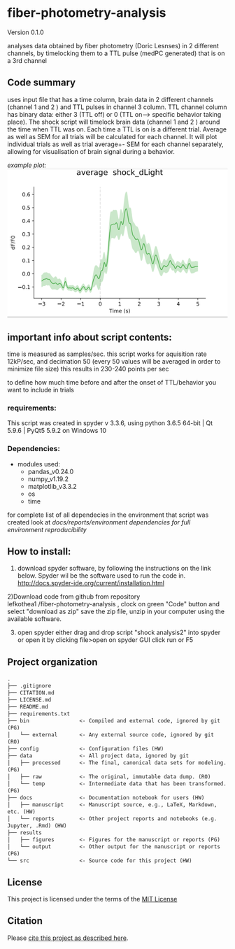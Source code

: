 # fiber-photometry-analysis

Version 0.1.0

analyses data obtained by fiber photometry (Doric Lesnses) in 2 different channels, by timelocking them to a TTL pulse (medPC generated) that is on a 3rd channel

## Code summary

uses input file that has a time column, brain data in 2 different channels (channel 1 and 2 ) and TTL pulses in channel 3 column. 
TTL channel column has binary data: either 3 (TTL off) or 0 (TTL on--> specific behavior taking place). 
The shock script will timelock brain data (channel 1 and 2 ) around the time when TTL was on. Each time a TTL is on is a different trial.
Average as well as SEM for all trials will be calculated for each channel. 
It will plot individual trials as well as trial average+- SEM for each channel separately, allowing for visualisation of brain signal during a behavior.

*example plot:*
![exAvgPlotPic](https://github.com/lefkothea1/fiber-photometry-analysis/blob/main/docs/exAvgPlotPic.PNG)

## important info about script contents:
time is measured as samples/sec. 
this script works for aquisition rate 12kP/sec, and decimation 50 (every 50 values will be averaged in order to minimize file size)
this results in 230-240 points per sec

to define how much time before and after the onset of TTL/behavior you want to include in trials


### requirements:
This script was created in spyder v 3.3.6, using python  3.6.5 64-bit | Qt 5.9.6 | PyQt5 5.9.2 on  Windows 10 

### Dependencies:
* modules used:
  * pandas_v0.24.0
  * numpy_v1.19.2
  * matplotlib_v3.3.2
  * os
  * time

for complete list of all dependecies in the environment that script was created look at *docs/reports/environment dependencies for full environment reproducibility*

## How to install:

1) download spyder software, by following the instructions on the link below. Spyder wil be the software used to run the code in.
http://docs.spyder-ide.org/current/installation.html

2)Download code from github
from repository  
lefkothea1 /fiber-photometry-analysis , clock on green "Code" button and select "download as zip"
save the zip file, unzip in your computer using the available software.

3) open spyder
either drag and drop script "shock analysis2" into spyder or 
open it by clicking file>open on spyder GUI
click run or F5


## Project organization

```
.
├── .gitignore
├── CITATION.md
├── LICENSE.md
├── README.md
├── requirements.txt
├── bin                <- Compiled and external code, ignored by git (PG)
│   └── external       <- Any external source code, ignored by git (RO)
├── config             <- Configuration files (HW)
├── data               <- All project data, ignored by git
│   ├── processed      <- The final, canonical data sets for modeling. (PG)
│   ├── raw            <- The original, immutable data dump. (RO)
│   └── temp           <- Intermediate data that has been transformed. (PG)
├── docs               <- Documentation notebook for users (HW)
│   ├── manuscript     <- Manuscript source, e.g., LaTeX, Markdown, etc. (HW)
│   └── reports        <- Other project reports and notebooks (e.g. Jupyter, .Rmd) (HW)
├── results
│   ├── figures        <- Figures for the manuscript or reports (PG)
│   └── output         <- Other output for the manuscript or reports (PG)
└── src                <- Source code for this project (HW)

```


## License

This project is licensed under the terms of the [MIT License](/LICENSE.md)

## Citation

Please [cite this project as described here](/CITATION.md).
